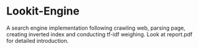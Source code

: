 # Lookit-Engine
A search engine implementation following crawling web, parsing page, creating inverted index and conducting tf-idf weighing.
Look at report.pdf for detailed introduction.
